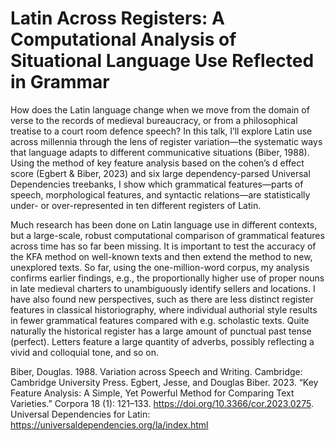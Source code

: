 # Latin Across Registers: A Computational Analysis of Situational Language Use Reflected in Grammar
 
How does the Latin language change when we move from the domain of verse to the records of medieval bureaucracy, or from a philosophical treatise to a court room defence speech? In this talk, I’ll explore Latin use across millennia through the lens of register variation—the systematic ways that language adapts to different communicative situations (Biber, 1988). Using the method of key feature analysis based on the cohen’s d effect score (Egbert & Biber, 2023) and six large dependency-parsed Universal Dependencies treebanks, I show which grammatical features—parts of speech, morphological features, and syntactic relations—are statistically under- or over-represented in ten different registers of Latin. 

Much research has been done on Latin language use in different contexts, but a large-scale, robust computational comparison of grammatical features across time has so far been missing. It is important to test the accuracy of the KFA method on well-known texts and then extend the method to new, unexplored texts. So far, using the one-million-word corpus, my analysis confirms earlier findings, e.g., the proportionally higher use of proper nouns in late medieval charters to unambiguously identify sellers and locations. I have also found new perspectives, such as there are less distinct register features in classical historiography, where individual authorial style results in fewer grammatical features compared with e.g. scholastic texts. Quite naturally the historical register has a large amount of punctual past tense (perfect). Letters feature a large quantity of adverbs, possibly reflecting a vivid and colloquial tone, and so on.

Biber, Douglas. 1988. Variation across Speech and Writing. Cambridge: Cambridge University Press.
Egbert, Jesse, and Douglas Biber. 2023. “Key Feature Analysis: A Simple, Yet Powerful Method for Comparing Text Varieties.” Corpora 18 (1): 121–133. https://doi.org/10.3366/cor.2023.0275.
Universal Dependencies for Latin: https://universaldependencies.org/la/index.html 
